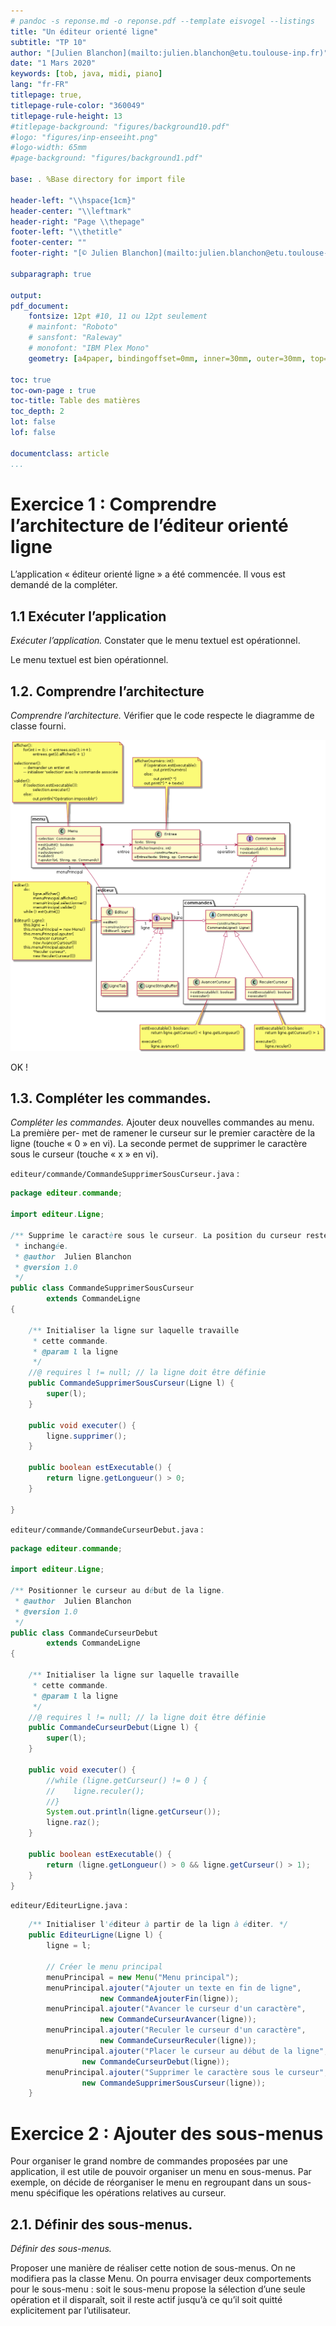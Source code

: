 ```yaml
---
# pandoc -s reponse.md -o reponse.pdf --template eisvogel --listings
title: "Un éditeur orienté ligne"
subtitle: "TP 10"
author: "[Julien Blanchon](mailto:julien.blanchon@etu.toulouse-inp.fr)"
date: "1 Mars 2020"
keywords: [tob, java, midi, piano]
lang: "fr-FR"
titlepage: true,
titlepage-rule-color: "360049"
titlepage-rule-height: 13
#titlepage-background: "figures/background10.pdf"
#logo: "figures/inp-enseeiht.png"
#logo-width: 65mm
#page-background: "figures/background1.pdf"

base: . %Base directory for import file

header-left: "\\hspace{1cm}"
header-center: "\\leftmark"
header-right: "Page \\thepage"
footer-left: "\\thetitle"
footer-center: ""
footer-right: "[© Julien Blanchon](mailto:julien.blanchon@etu.toulouse-inp.fr)"

subparagraph: true

output:
pdf_document:
    fontsize: 12pt #10, 11 ou 12pt seulement
    # mainfont: "Roboto"
    # sansfont: "Raleway"
    # monofont: "IBM Plex Mono"
    geometry: [a4paper, bindingoffset=0mm, inner=30mm, outer=30mm, top=30mm, bottom=30mm] # Voir https://ctan.org/pkg/geometry pour les options geometry

toc: true
toc-own-page : true
toc-title: Table des matières
toc_depth: 2
lot: false
lof: false

documentclass: article
...
```


# Exercice 1 : Comprendre l’architecture de l’éditeur orienté ligne
L’application « éditeur orienté ligne » a été commencée. Il vous est demandé de la compléter.

## 1.1 Exécuter l’application

*Exécuter l’application.* Constater que le menu textuel est opérationnel.

Le menu textuel est bien opérationnel.

## 1.2. Comprendre l’architecture

*Comprendre l’architecture.* Vérifier que le code respecte le diagramme de classe fourni.

![Diagramme de classe de l'éditeur menu](editeur-menu.png)

OK !

## 1.3. Compléter les commandes.

*Compléter les commandes.* Ajouter deux nouvelles commandes au menu. 
La première per- met de ramener le curseur sur le premier caractère de la ligne (touche « 0 » en vi). 
La seconde permet de supprimer le caractère sous le curseur (touche « x » en vi).

`editeur/commande/CommandeSupprimerSousCurseur.java` :
```java
package editeur.commande;

import editeur.Ligne;

/** Supprime le caractère sous le curseur. La position du curseur reste
 * inchangée.
 * @author	Julien Blanchon
 * @version	1.0
 */
public class CommandeSupprimerSousCurseur
        extends CommandeLigne
{

    /** Initialiser la ligne sur laquelle travaille
     * cette commande.
     * @param l la ligne
     */
    //@ requires l != null;	// la ligne doit être définie
    public CommandeSupprimerSousCurseur(Ligne l) {
        super(l);
    }

    public void executer() {
        ligne.supprimer();
    }

    public boolean estExecutable() {
        return ligne.getLongueur() > 0;
    }

}
```

`editeur/commande/CommandeCurseurDebut.java` :
```java 
package editeur.commande;

import editeur.Ligne;

/** Positionner le curseur au début de la ligne.
 * @author	Julien Blanchon
 * @version	1.0
 */
public class CommandeCurseurDebut
        extends CommandeLigne
{

    /** Initialiser la ligne sur laquelle travaille
     * cette commande.
     * @param l la ligne
     */
    //@ requires l != null;	// la ligne doit être définie
    public CommandeCurseurDebut(Ligne l) {
        super(l);
    }

    public void executer() {
        //while (ligne.getCurseur() != 0 ) {
        //    ligne.reculer();
        //}
        System.out.println(ligne.getCurseur());
        ligne.raz();
    }

    public boolean estExecutable() {
        return (ligne.getLongueur() > 0 && ligne.getCurseur() > 1);
    }
}
```

`editeur/EditeurLigne.java` :
```java 
	/** Initialiser l'éditeur à partir de la lign à éditer. */
	public EditeurLigne(Ligne l) {
		ligne = l;

		// Créer le menu principal
		menuPrincipal = new Menu("Menu principal");
		menuPrincipal.ajouter("Ajouter un texte en fin de ligne",
					new CommandeAjouterFin(ligne));
		menuPrincipal.ajouter("Avancer le curseur d'un caractère",
					new CommandeCurseurAvancer(ligne));
		menuPrincipal.ajouter("Reculer le curseur d'un caractère",
					new CommandeCurseurReculer(ligne));
		menuPrincipal.ajouter("Placer le curseur au début de la ligne",
				new CommandeCurseurDebut(ligne));
		menuPrincipal.ajouter("Supprimer le caractère sous le curseur",
				new CommandeSupprimerSousCurseur(ligne));
	}
```

# Exercice 2 : Ajouter des sous-menus

Pour organiser le grand nombre de commandes proposées par une application, il est utile de pouvoir organiser un menu en sous-menus. 
Par exemple, on décide de réorganiser le menu en regroupant dans un sous-menu spécifique les opérations relatives au curseur.

## 2.1. Définir des sous-menus.
*Définir des sous-menus.* 

Proposer une manière de réaliser cette notion de sous-menus. On ne modifiera pas la classe Menu.
On pourra envisager deux comportements pour le sous-menu : soit le sous-menu propose la sélection d’une seule opération et il
disparaît, soit il reste actif jusqu’à ce qu’il soit quitté explicitement par l’utilisateur.

